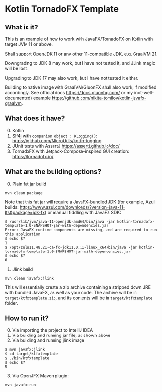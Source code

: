 # Kotlin TornadoFX Template

## What is it?

This is an example of how to work with JavaFX/TornadoFX on Kotlin with target JVM 11 or above.

Shall support OpenJDK 11 or any other 11-compatible JDK, e.g. GraalVM 21.

Downgrading to JDK 8 may work, but I have not tested it, and JLink magic will be lost.

Upgrading to JDK 17 may also work, but I have not tested it either.

Building to native image with GraalVM/GluonFX shall also work, if modified accordingly. See
official docs https://docs.gluonhq.com/ or my (not-well-documented) example 
https://github.com/nikita-tomilov/kotlin-javafx-graalvm.

## What does it have?

0. Kotlin
1. Slf4j with ```companion object : KLogging()```: https://github.com/MicroUtils/kotlin-logging
2. JUnit tests with AssertJ https://assertj.github.io/doc/
3. TornadoFX with Jetpack-Compose-inspired GUI creation: https://tornadofx.io/

## What are the building options?
0. Plain fat jar build
```
mvn clean package
```
Note that this fat jar will require a JavaFX-bundled JDK 
(for example, Azul builds: https://www.azul.com/downloads/?version=java-11-lts&package=jdk-fx)
or manual fiddling with JavaFX SDK:
```
$ /usr/lib/jvm/java-11-openjdk-amd64/bin/java -jar kotlin-tornadofx-template-1.0-SNAPSHOT-jar-with-dependencies.jar
Error: JavaFX runtime components are missing, and are required to run this application
$ echo $?
1
$ /opt/zulu11.48.21-ca-fx-jdk11.0.11-linux_x64/bin/java -jar kotlin-tornadofx-template-1.0-SNAPSHOT-jar-with-dependencies.jar
$ echo $?
0
```
1. Jlink build
```
mvn clean javafx:jlink
```
This will essentially create a zip archive containing a stripped down JRE with bundled JavaFX,
as well as your code. The archive will be in ```target/ktfxtemplate.zip```, and its contents will be
in ```target/ktfxtemplate``` folder.

## How to run it?
0. Via importing the project to IntelliJ IDEA
1. Via building and running jar file, as shown above
2. Via building and running jlink image
```
$ mvn javafx:jlink
$ cd target/ktfxtemplate
$ ./bin/ktfxtemplate
$ echo $?
0
```
3. Via OpenJFX Maven plugin:
```
mvn javafx:run
```
